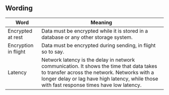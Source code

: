 ## Wording

Word                        | Meaning   
----------------------------|-----------
Encrypted at rest           | Data must be encrypted while it is stored in a database or any other storage system.     
Encryption in flight        | Data must be encrypted during sending, in flight so to say. 
Latency                     | Network latency is the delay in network communication. It shows the time that data takes to transfer across the network. Networks with a longer delay or lag have high latency, while those with fast response times have low latency. 
